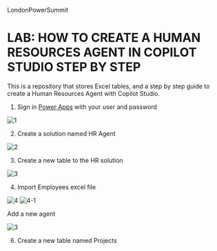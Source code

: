 
LondonPowerSummit

# LAB: HOW TO CREATE A HUMAN RESOURCES AGENT IN COPILOT STUDIO STEP BY STEP

This is a repository that stores Excel tables, and a step by step guide to create a Human Resources Agent with Copilot Studio.

  1. Sign in [Power Apps](https://make.powerapps.com/) with your user and password
    
![1](https://github.com/user-attachments/assets/e33f01ad-f0b1-4e5f-ae41-8f52293ea622)

  2.  Create a solution named HR Agent

![2](https://github.com/user-attachments/assets/b0a1c437-93ef-43d5-b2b3-918a6c736699)

  3. Create a new table to the HR solution

![3](https://github.com/user-attachments/assets/1d594ad4-5025-4ef5-a389-8efe2717be8e)

  4. Import Employees excel file

![4](https://github.com/user-attachments/assets/525aa811-d1ee-4528-bdc3-91899fb0d628)
![4-1](https://github.com/user-attachments/assets/4152b714-4cc4-41fc-a372-3fff17644eec)



Add a new agent

![3](https://github.com/user-attachments/assets/31d6072e-14a8-472d-b6d4-ef423775a03b)

    

 6. Create a new table named Projects



